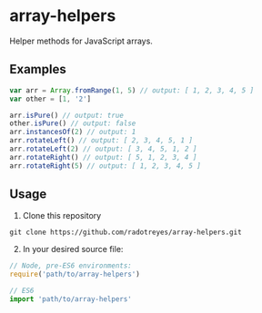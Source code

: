 # array-helpers

Helper methods for JavaScript arrays.

## Examples

```js
var arr = Array.fromRange(1, 5) // output: [ 1, 2, 3, 4, 5 ]
var other = [1, '2']

arr.isPure() // output: true
other.isPure() // output: false
arr.instancesOf(2) // output: 1
arr.rotateLeft() // output: [ 2, 3, 4, 5, 1 ]
arr.rotateLeft(2) // output: [ 3, 4, 5, 1, 2 ]
arr.rotateRight() // output: [ 5, 1, 2, 3, 4 ]
arr.rotateRight(5) // output: [ 1, 2, 3, 4, 5 ]
```

## Usage

1. Clone this repository

```shell
git clone https://github.com/radotreyes/array-helpers.git
```

2. In your desired source file:

```js
// Node, pre-ES6 environments:
require('path/to/array-helpers')

// ES6
import 'path/to/array-helpers'
```
